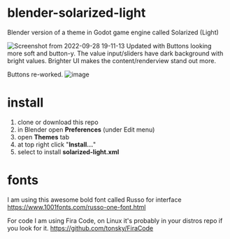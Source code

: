 # blender-solarized-light
Blender version of a theme in Godot game engine called Solarized (Light)

![Screenshot from 2022-09-28 19-11-13](https://user-images.githubusercontent.com/156772/192846398-f5b2e40b-c1aa-4717-9e84-6abf7c160190.png)
Updated with Buttons looking more soft and button-y. The value input/sliders have dark background with bright values.
Brighter UI makes the content/renderview stand out more.

Buttons re-worked.
![image](https://user-images.githubusercontent.com/156772/196028546-f1d60ff9-73e4-4693-b2f8-3fa4e9f71219.png)

# install
1) clone or download this repo
2) in Blender open **Preferences** (under Edit menu)
3) open **Themes** tab
4) at top right click "**Install...**"
5) select to install **solarized-light.xml**

# fonts
I am using this awesome bold font called Russo for interface
https://www.1001fonts.com/russo-one-font.html

For code I am using Fira Code, on Linux it's probably in your distros repo if you look for it.
https://github.com/tonsky/FiraCode
